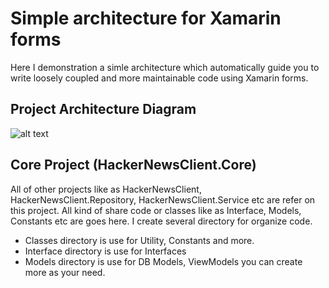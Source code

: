 # Simple architecture for Xamarin forms
Here I demonstration a simle architecture which automatically guide you to write loosely coupled and more maintainable code using Xamarin forms.

## Project Architecture Diagram
![alt text](https://github.com/shuvo009/xamarin-forms-HackerNewsClient/blob/master/ProjectDiagram.PNG "Logo Title Text 1")


## Core Project (HackerNewsClient.Core)
All of other projects like as HackerNewsClient, HackerNewsClient.Repository, HackerNewsClient.Service etc are refer on this project. All kind of share code or classes like as Interface, Models, Constants etc are goes here. I create several directory for organize code.
* Classes directory is use for Utility, Constants and more.
* Interface directory is use for Interfaces
* Models directory is use for DB Models, ViewModels
you can create more as your need.
